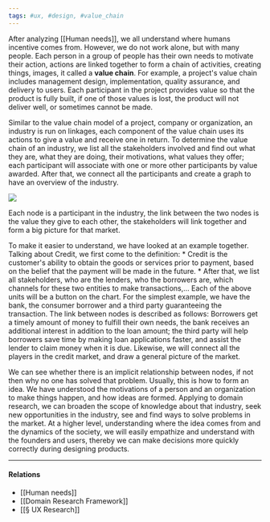 ```yaml
---
tags: #ux, #design, #value_chain
---
```


After analyzing [[Human needs]], we all understand where humans incentive comes from. However, we do not work alone, but with many people. Each person in a group of people has their own needs to motivate their action, actions are linked together to form a chain of activities, creating things, images, it called a **value chain**. For example, a project's value chain includes management design, implementation, quality assurance, and delivery to users. Each participant in the project provides value so that the product is fully built, if one of those values is lost, the product will not deliver well, or sometimes cannot be made. 

Similar to the value chain model of a project, company or organization, an industry is run on linkages, each component of the value chain uses its actions to give a value and receive one in return. To determine the value chain of an industry, we list all the stakeholders involved and find out what they are, what they are doing, their motivations, what values they offer; each participant will associate with one or more other participants by value awarded. After that, we connect all the participants and create a graph to have an overview of the industry.

![](https://www.tvnauka.online/uploads/news/image/0/13/1341/karate.png)

Each node is a participant in the industry, the link between the two nodes is the value they give to each other, the stakeholders will link together and form a big picture for that market. 

To make it easier to understand, we have looked at an example together. Talking about Credit, we first come to the definition: * Credit is the customer's ability to obtain the goods or services prior to payment, based on the belief that the payment will be made in the future. * After that, we list all stakeholders, who are the lenders, who the borrowers are, which channels for these two entities to make transactions,... Each of the above units will be a button on the chart. For the simplest example, we have the bank, the consumer borrower and a third party guaranteeing the transaction. The link between nodes is described as follows: Borrowers get a timely amount of money to fulfill their own needs, the bank receives an additional interest in addition to the loan amount; the third party will help borrowers save time by making loan applications faster, and assist the lender to claim money when it is due. Likewise, we will connect all the players in the credit market, and draw a general picture of the market. 

We can see whether there is an implicit relationship between nodes, if not then why no one has solved that problem. Usually, this is how to form an idea. We have understood the motivations of a person and an organization to make things happen, and how ideas are formed. Applying to domain research, we can broaden the scope of knowledge about that industry, seek new opportunities in the industry, see and find ways to solve problems in the market. At a higher level, understanding where the idea comes from and the dynamics of the society, we will easily empathize and understand with the founders and users, thereby we can make decisions more quickly correctly during designing products.

---
#### Relations
- [[Human needs]]
- [[Domain Research Framework]]
- [[§ UX Research]]
